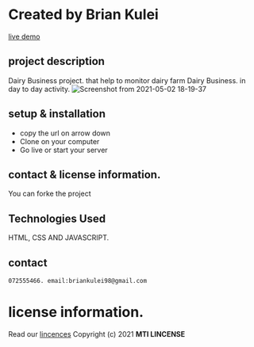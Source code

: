 # Created by Brian Kulei
[live demo](https://brian6382.github.io/javascript_project/)
##  project description
Dairy Business project. that help to monitor dairy farm Dairy Business. in day to day activity.
![Screenshot from 2021-05-02 18-19-37](https://user-images.githubusercontent.com/82508349/116818236-047fb880-ab73-11eb-846a-6299f77c5a05.png)
## setup & installation
- copy the url on arrow down
- Clone on your computer
- Go live or start your server
## contact & license information.
You can forke the project
## Technologies Used
HTML, CSS AND JAVASCRIPT.
## contact 
    072555466. email:briankulei98@gmail.com 
# license information.
Read our [lincences](./Lincense)
Copyright (c) 2021 **MTI LINCENSE**
